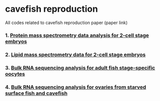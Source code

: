 # cavefish reproduction
All codes related to cavefish reproduction paper
(paper link)

### 1. [Protein mass spectrometry data analysis for 2-cell stage embryos](https://github.com/Xiazistarry/cavefish/blob/main/Proteomics_analysis.rmd) 
### 2. [Lipid mass spectrometry data for 2-cell stage embryos](https://github.com/Xiazistarry/cavefish/blob/main/Lipidomics_analysis.rmd)
### 3. [Bulk RNA sequencing analysis for adult fish stage-specific oocytes](https://github.com/Xiazistarry/cavefish/blob/main/Stage-specific_oocytes_RNA_seq_analysis.rmd)
### 4. [Bulk RNA sequencing analysis for ovaries from starved surface fish and cavefish](https://github.com/Xiazistarry/cavefish/blob/main/Starvation_breeding_exp_RNA_seq_analysis.rmd)
